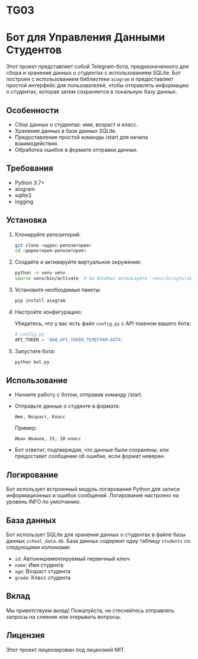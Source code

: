 # TG03
 
# Бот для Управления Данными Студентов

Этот проект представляет собой Telegram-бота, предназначенного для сбора и хранения данных о студентах с использованием SQLite. Бот построен с использованием библиотеки `aiogram` и предоставляет простой интерфейс для пользователей, чтобы отправлять информацию о студентах, которая затем сохраняется в локальную базу данных.

## Особенности

- Сбор данных о студентах: имя, возраст и класс.
- Хранение данных в базе данных SQLite.
- Предоставление простой команды /start для начала взаимодействия.
- Обработка ошибок в формате отправки данных.

## Требования

- Python 3.7+
- aiogram
- sqlite3
- logging

## Установка

1. Клонируйте репозиторий:

   ```bash
   git clone <адрес-репозитория>
   cd <директория-репозитория>
   ```

2. Создайте и активируйте виртуальное окружение:

   ```bash
   python -m venv venv
   source venv/bin/activate  # На Windows используйте `venv\Scripts\activate`
   ```

3. Установите необходимые пакеты:

   ```bash
   pip install aiogram
   ```

4. Настройте конфигурацию:

   Убедитесь, что у вас есть файл `config.py` с API токеном вашего бота:

   ```python
   # config.py
   API_TOKEN = 'ВАШ_API_ТОКЕН_ТЕЛЕГРАМ-БОТА'
   ```

5. Запустите бота:

   ```bash
   python bot.py
   ```

## Использование

- Начните работу с ботом, отправив команду /start.
- Отправьте данные о студенте в формате:

  ```
  Имя, Возраст, Класс
  ```

  Пример:

  ```
  Иван Иванов, 15, 10 класс
  ```

- Бот ответит, подтверждая, что данные были сохранены, или предоставит сообщение об ошибке, если формат неверен.

## Логирование

Бот использует встроенный модуль логирования Python для записи информационных и ошибок сообщений. Логирование настроено на уровень INFO по умолчанию.

## База данных

Бот использует SQLite для хранения данных о студентах в файле базы данных `school_data.db`. База данных содержит одну таблицу `students` со следующими колонками:

- `id`: Автоинкрементируемый первичный ключ
- `name`: Имя студента
- `age`: Возраст студента
- `grade`: Класс студента

## Вклад

Мы приветствуем вклад! Пожалуйста, не стесняйтесь отправлять запросы на слияние или открывать вопросы.

## Лицензия

Этот проект лицензирован под лицензией MIT.